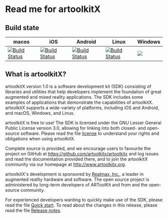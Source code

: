 # Read me for artoolkitX

## Build state

| macos | iOS | Android | Linux | Windows |
| ----- | --- | ------- | ----- | ------- |
| [![Build Status](https://www.bitrise.io/app/65fba7d9f8fcd7ea/status.svg?token=SPF12BtEIvl3N4ytGX6ufw&branch=master)](https://www.bitrise.io/app/65fba7d9f8fcd7ea) | [![Build Status](https://www.bitrise.io/app/65fba7d9f8fcd7ea/status.svg?token=SPF12BtEIvl3N4ytGX6ufw&branch=master)](https://www.bitrise.io/app/65fba7d9f8fcd7ea) | [![Build Status](https://www.bitrise.io/app/242f3d0f8e8c3600/status.svg?token=nFHb56TVGwG4tHWaXkAOmg&branch=master)](https://www.bitrise.io/app/242f3d0f8e8c3600) | [![Build Status](https://www.bitrise.io/app/a03cbf8285d58247/status.svg?token=DBMpOGaixYVi7MtzGRnDpg&branch=master)](https://www.bitrise.io/app/a03cbf8285d58247)| <img src="https://thor-bux.visualstudio.com/_apis/public/build/definitions/f6acaac9-80a2-4796-8d80-96cb278f2dd6/8/badge" />|

## What is artoolkitX?
artoolkitX version 1.0 is a software development kit (SDK) consisting of libraries and utilities that help developers implement the foundation of great augmented and mixed reality applications. The SDK includes some examples of applications that demonstrate the capabilities of artoolkitX. artoolkitX supports a wide-variety of platforms, including iOS and Android, and macOS, Windows, and Linux.

artoolkitX is free to use! The SDK is licensed under the GNU Lesser General Public License version 3.0, allowing for linking into both closed- and open-source software. Please read the file [license](LICENSE.txt) to understand your rights and obligations when using artoolkitX.

Complete source is provided, and we encourage users to favourite the project on GitHub at https://github.com/artoolkitx/artoolkitx and log issues and read the documentation provided there, and to join the artoolkitX community via our homepage at http://www.artoolkitx.org.

artoolkitX's development is sponsored by [Realmax, Inc.](http://www.realmax.com), a leader in augmented reality hardware and software. The open source project is administered by long-term developers of ARToolKit and from and the open-source community.

For experienced developers wanting to quickly make use of the SDK, please read the file [Quick start](Quick%20start.md). To read about the changes in this release, please read the file [Release notes](Release%20notes.md).
